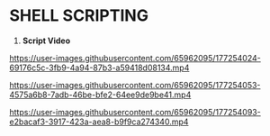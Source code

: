 # SHELL SCRIPTING

1. **Script Video**

https://user-images.githubusercontent.com/65962095/177254024-69176c5c-3fb9-4a94-87b3-a59418d08134.mp4



https://user-images.githubusercontent.com/65962095/177254053-4575a6b8-7adb-46be-bfe2-64ee9de9be41.mp4



https://user-images.githubusercontent.com/65962095/177254093-e2bacaf3-3917-423a-aea8-b9f9ca274340.mp4


